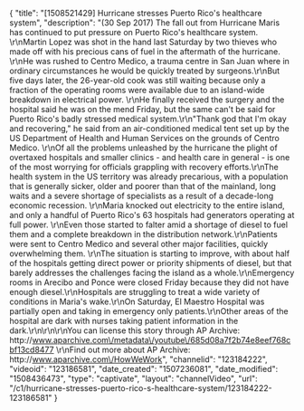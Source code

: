 {
    "title": "[1508521429] Hurricane stresses Puerto Rico's healthcare system",
    "description": "(30 Sep 2017) The fall out from Hurricane Maris has continued to put pressure on Puerto Rico's healthcare system. \r\nMartin Lopez was shot in the hand last Saturday by two thieves who made off with his precious cans of fuel in the aftermath of the hurricane. \r\nHe was rushed to Centro Medico, a trauma centre in San Juan where in ordinary circumstances he would be quickly treated by surgeons.\r\nBut five days later, the 26-year-old cook was still waiting because only a fraction of the operating rooms were available due to an island-wide breakdown in electrical power. \r\nHe finally received the surgery and the hospital said he was on the mend Friday, but the same can't be said for Puerto Rico's badly stressed medical system.\r\n\"Thank god that I'm okay and recovering,\" he said from an air-conditioned medical tent set up by the US Department of Health and Human Services on the grounds of Centro Medico. \r\nOf all the problems unleashed by the hurricane the plight of overtaxed hospitals and smaller clinics - and health care in general - is one of the most worrying for officials grappling with recovery efforts.\r\nThe health system in the US territory was already precarious, with a population that is generally sicker, older and poorer than that of the mainland, long waits and a severe shortage of specialists as a result of a decade-long economic recession. \r\nMaria knocked out electricity to the entire island, and only a handful of Puerto Rico's 63 hospitals had generators operating at full power. \r\nEven those started to falter amid a shortage of diesel to fuel them and a complete breakdown in the distribution network.\r\nPatients were sent to Centro Medico and several other major facilities, quickly overwhelming them. \r\nThe situation is starting to improve, with about half of the hospitals getting direct power or priority shipments of diesel, but that barely addresses the challenges facing the island as a whole.\r\nEmergency rooms in Arecibo and Ponce were closed Friday because they did not have enough diesel.\r\nHospitals are struggling to treat a wide variety of conditions in Maria's wake.\r\nOn Saturday, El Maestro Hospital was partially open and taking in emergency only patients.\r\nOther areas of the hospital are dark with nurses taking patient information in the dark.\r\n\r\n\r\nYou can license this story through AP Archive: http:\/\/www.aparchive.com\/metadata\/youtube\/685d08a7f2b74e8eef768cbf13cd8477 \r\nFind out more about AP Archive: http:\/\/www.aparchive.com\/HowWeWork",
    "channelid": "123184222",
    "videoid": "123186581",
    "date_created": "1507236081",
    "date_modified": "1508436473",
    "type": "captivate",
    "layout": "channelVideo",
    "url": "\/c1\/hurricane-stresses-puerto-rico-s-healthcare-system\/123184222-123186581"
}